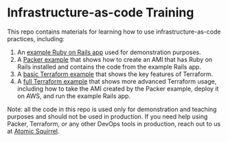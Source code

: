 # Infrastructure-as-code Training

This repo contains materials for learning how to use infrastructure-as-code practices, including:

1. An [example Ruby on Rails app](/example-rails-app) used for demonstration purposes.
2. A [Packer example](/packer-example) that shows how to create an AMI that has Ruby on Rails installed and contains
   the code from the example Rails app.
3. A [basic Terraform example](/terraform-example-basic) that shows the key features of Terraform.
4. A [full Terraform example](/terraform-example-full) that shows more advanced Terraform usage, including how to take
   the AMI created by the Packer example, deploy it on AWS, and run the example Rails app.

Note: all the code in this repo is used only for demonstration and teaching purposes and should not be used in
production. If you need help using Packer, Terraform, or any other DevOps tools in production, reach out to us at
[Atomic Squirrel](http://www.atomic-squirrel.net/).
